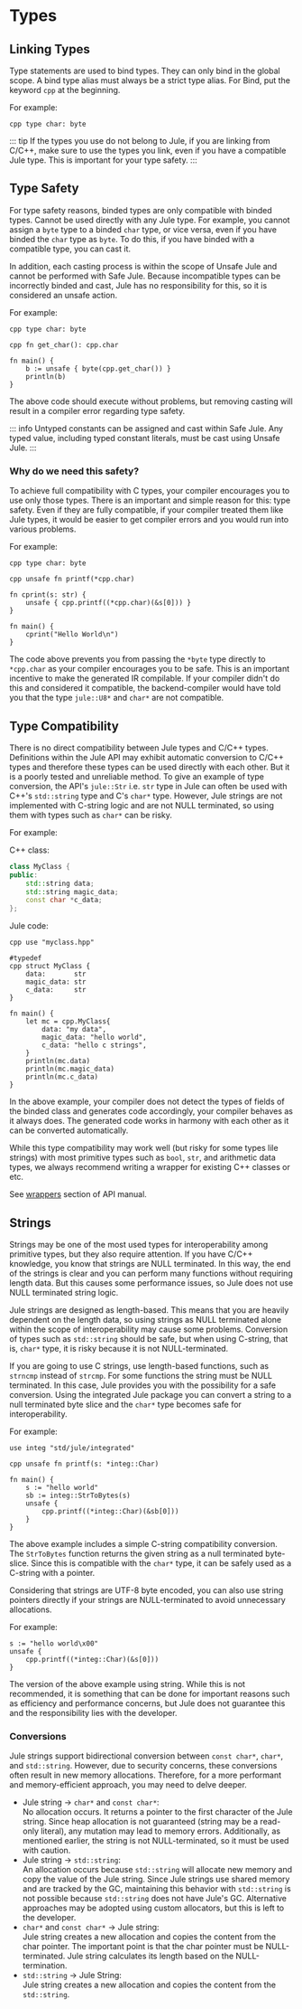 # Types

## Linking Types
Type statements are used to bind types. They can only bind in the global scope. A bind type alias must always be a strict type alias. For Bind, put the keyword `cpp` at the beginning.

For example:
```jule
cpp type char: byte
```

::: tip
If the types you use do not belong to Jule, if you are linking from C/C++, make sure to use the types you link, even if you have a compatible Jule type. This is important for your type safety.
:::

## Type Safety

For type safety reasons, binded types are only compatible with binded types. Cannot be used directly with any Jule type. For example, you cannot assign a `byte` type to a binded `char` type, or vice versa, even if you have binded the `char` type as `byte`. To do this, if you have binded with a compatible type, you can cast it.

In addition, each casting process is within the scope of Unsafe Jule and cannot be performed with Safe Jule. Because incompatible types can be incorrectly binded and cast, Jule has no responsibility for this, so it is considered an unsafe action.

For example:
```jule
cpp type char: byte

cpp fn get_char(): cpp.char

fn main() {
	b := unsafe { byte(cpp.get_char()) }
	println(b)
}
```

The above code should execute without problems, but removing casting will result in a compiler error regarding type safety.

::: info
Untyped constants can be assigned and cast within Safe Jule. Any typed value, including typed constant literals, must be cast using Unsafe Jule.
:::

### Why do we need this safety?

To achieve full compatibility with C types, your compiler encourages you to use only those types. There is an important and simple reason for this: type safety. Even if they are fully compatible, if your compiler treated them like Jule types, it would be easier to get compiler errors and you would run into various problems.

For example:
```jule
cpp type char: byte

cpp unsafe fn printf(*cpp.char)

fn cprint(s: str) {
    unsafe { cpp.printf((*cpp.char)(&s[0])) }
}

fn main() {
    cprint("Hello World\n")
}
```

The code above prevents you from passing the `*byte` type directly to `*cpp.char` as your compiler encourages you to be safe. This is an important incentive to make the generated IR compilable. If your compiler didn't do this and considered it compatible, the backend-compiler would have told you that the type `jule::U8*` and `char*` are not compatible.

## Type Compatibility

There is no direct compatibility between Jule types and C/C++ types. Definitions within the Jule API may exhibit automatic conversion to C/C++ types and therefore these types can be used directly with each other. But it is a poorly tested and unreliable method. To give an example of type conversion, the API's `jule::Str` i.e. `str` type in Jule can often be used with C++'s `std::string` type and C's `char*` type. However, Jule strings are not implemented with C-string logic and are not NULL terminated, so using them with types such as `char*` can be risky.

For example:

C++ class:
```cpp
class MyClass {
public:
    std::string data;
    std::string magic_data;
    const char *c_data;
};
```

Jule code:
```jule
cpp use "myclass.hpp"

#typedef
cpp struct MyClass {
    data:       str
    magic_data: str
    c_data:     str
}

fn main() {
    let mc = cpp.MyClass{
        data: "my data",
        magic_data: "hello world",
        c_data: "hello c strings",
    }
    println(mc.data)
    println(mc.magic_data)
    println(mc.c_data)
}
```

In the above example, your compiler does not detect the types of fields of the binded class and generates code accordingly, your compiler behaves as it always does. The generated code works in harmony with each other as it can be converted automatically.

While this type compatibility may work well (but risky for some types lile strings) with most primitive types such as `bool`, `str`, and arithmetic data types, we always recommend writing a wrapper for existing C++ classes or etc.

See [wrappers](/api/integrated-jule/wrappers) section of API manual.

## Strings

Strings may be one of the most used types for interoperability among primitive types, but they also require attention. If you have C/C++ knowledge, you know that strings are NULL terminated. In this way, the end of the strings is clear and you can perform many functions without requiring length data. But this causes some performance issues, so Jule does not use NULL terminated string logic.

Jule strings are designed as length-based. This means that you are heavily dependent on the length data, so using strings as NULL terminated alone within the scope of interoperability may cause some problems. Conversion of types such as `std::string` should be safe, but when using C-string, that is, `char*` type, it is risky because it is not NULL-terminated.

If you are going to use C strings, use length-based functions, such as `strncmp` instead of `strcmp`. For some functions the string must be NULL terminated. In this case, Jule provides you with the possibility for a safe conversion. Using the integrated Jule package you can convert a string to a null terminated byte slice and the `char*` type becomes safe for interoperability.

For example:
```jule
use integ "std/jule/integrated"

cpp unsafe fn printf(s: *integ::Char)

fn main() {
    s := "hello world"
    sb := integ::StrToBytes(s)
    unsafe {
        cpp.printf((*integ::Char)(&sb[0]))
    }
}
```
The above example includes a simple C-string compatibility conversion. The `StrToBytes` function returns the given string as a null terminated byte-slice. Since this is compatible with the `char*` type, it can be safely used as a C-string with a pointer.

Considering that strings are UTF-8 byte encoded, you can also use string pointers directly if your strings are NULL-terminated to avoid unnecessary allocations.

For example:
```jule
s := "hello world\x00"
unsafe {
    cpp.printf((*integ::Char)(&s[0]))
}
```
The version of the above example using string. While this is not recommended, it is something that can be done for important reasons such as efficiency and performance concerns, but Jule does not guarantee this and the responsibility lies with the developer.

### Conversions

Jule strings support bidirectional conversion between `const char*`, `char*`, and `std::string`. However, due to security concerns, these conversions often result in new memory allocations. Therefore, for a more performant and memory-efficient approach, you may need to delve deeper.

- Jule string -> `char*` and `const char*`:\
No allocation occurs. It returns a pointer to the first character of the Jule string. Since heap allocation is not guaranteed (string may be a read-only literal), any mutation may lead to memory errors. Additionally, as mentioned earlier, the string is not NULL-terminated, so it must be used with caution.
- Jule string -> `std::string`:\
An allocation occurs because `std::string` will allocate new memory and copy the value of the Jule string. Since Jule strings use shared memory and are tracked by the GC, maintaining this behavior with `std::string` is not possible because `std::string` does not have Jule's GC. Alternative approaches may be adopted using custom allocators, but this is left to the developer.
- `char*` and `const char*` -> Jule string:\
Jule string creates a new allocation and copies the content from the char pointer. The important point is that the char pointer must be NULL-terminated. Jule string calculates its length based on the NULL-termination.
- `std::string` -> Jule String:\
Jule string creates a new allocation and copies the content from the `std::string`.